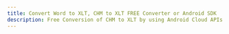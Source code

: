 ---title: Convert Word to XLT, CHM to XLT FREE Converter or Android SDKdescription: Free Conversion of CHM to XLT by using Android Cloud APIs & SDKs. Also Create, Edit & Render Microsoft Word & OpenOffice documents in the Cloud.---